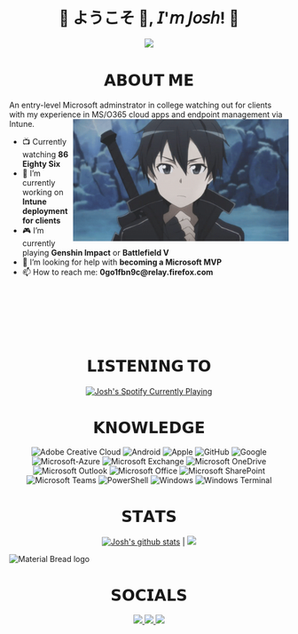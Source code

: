 
<h1 align="center">💠 ようこそ 👋, 𝘐'𝘮 𝘑𝘰𝘴𝘩! 💠</h1>
<div align="center">
  <img src=Add-ons/FSN.gif>
</div>

<h1 align="center">𝗔𝗕𝗢𝗨𝗧 𝗠𝗘</h1>
An entry-level Microsoft adminstrator in college watching out for clients with my experience in MS/O365 cloud apps and endpoint management via Intune.
<img src=Add-ons/SAO_K.gif align="right" height="220">

<ul>
  <li> 📺 Currently watching <b>86 Eighty Six</b></li>
  <li> 🔭 I’m currently working on <b>Intune deployment for clients</b></li>
  <li> 🎮 I’m currently playing <b>Genshin Impact</b> or <b>Battlefield V</b></li>
  <li> 🤔 I’m looking for help with <b>becoming a Microsoft MVP</b></li>
  <li> 📫 How to reach me: <b>0go1fbn9c@relay.firefox.com</b></li>
</ul>
<br>
<br>
<br>
<br>
<br>


<!-- Alright spotify url to the center -->
<div align="center">
    <h1 align="center">𝗟𝗜𝗦𝗧𝗘𝗡𝗜𝗡𝗚 𝗧𝗢</h1>
    <a href="https://open.spotify.com/user/j0shbl0ck"><img align="center" src="https://j0shbl0ck.vercel.app/api/spotify?background_color=0d1117&border_color=ffffff" alt="Josh's Spotify Currently Playing" target="_blank" rel="noopener noreferrer"/></a>
</div>

<div align="center">
  <h1 align="center">𝗞𝗡𝗢𝗪𝗟𝗘𝗗𝗚𝗘</h1>

  ![Adobe Creative Cloud](https://img.shields.io/badge/-Adobe_Creative_Cloud-DA1F26?style=flat-square&logo=Adobe-Creative-Cloud&logoColor=white)
  ![Android](https://img.shields.io/badge/-Android-3DDC84?style=flat-square&logo=Android&logoColor=black)
  ![Apple](https://img.shields.io/badge/-Apple-999999?style=flat-square&logo=Apple&logoColor=white)
  ![GitHub](https://img.shields.io/badge/-GitHub-181717?style=flat-square&logo=GitHub&logoColor=white)
  ![Google](https://img.shields.io/badge/-Google-4285F4?style=flat-square&logo=Google&logoColor=white)
  ![Microsoft-Azure](https://img.shields.io/badge/-Microsoft_Azure-0089D6?style=flat-square&logo=Microsoft-Azure&logoColor=white)
  ![Microsoft Exchange](https://img.shields.io/badge/-Microsoft_Exchange-0078D4?style=flat-square&logo=Microsoft-Exchange&logoColor=white)
  ![Microsoft OneDrive](https://img.shields.io/badge/-Microsoft_OneDrive-0078D4?style=flat-square&logo=Microsoft-OneDrive&logoColor=white)
  ![Microsoft Outlook](https://img.shields.io/badge/-Microsoft_Outlook-0078D4?style=flat-square&logo=Microsoft-Outlook&logoColor=white)
  ![Microsoft Office](https://img.shields.io/badge/-Microsoft_Office-D83B01?style=flat-square&logo=Microsoft-Office&logoColor=white)
  ![Microsoft SharePoint](https://img.shields.io/badge/-Microsoft_SharePoint-038387?style=flat-square&logo=Microsoft-SharePoint&logoColor=white)
  ![Microsoft Teams](https://img.shields.io/badge/-Microsoft_Teams-6264A7?style=flat-square&logo=Microsoft-Teams&logoColor=white)
  ![PowerShell](https://img.shields.io/badge/-PowerShell-5391FE?style=flat-square&logo=PowerShell&logoColor=white)
  ![Windows](https://img.shields.io/badge/-Windows-0078D6?style=flat-square&logo=Windows&logoColor=white)
  ![Windows Terminal](https://img.shields.io/badge/-Windows_Terminal-4D4D4D?style=flat-square&logo=Windows-Terminal&logoColor=white)

</div>
<div align="center">
  <h1 align="center">𝗦𝗧𝗔𝗧𝗦</h1>

  <a href="https://github.com/anuraghazra/github-readme-stats"><img width="480" src="https://github-readme-stats.vercel.app/api?username=j0shbl0ck&show_icons=true&include_all_commits=true&theme=github_dark&hide_border=true" alt="Josh's github stats" class="center" /></a> | <a href="https://github.com/anuraghazra/github-readme-stats"><img width="400" src="https://github-readme-stats.vercel.app/api/top-langs/?username=j0shbl0ck&layout=compact&theme=github_dark&hide_border=true" class="center" /></a>
</div>

<img width="200" src="http://material-bread.org/logo-shadow.svg" alt="Material Bread logo">

<div align="center">
  <h1 align="center">𝗦𝗢𝗖𝗜𝗔𝗟𝗦</h1>
  <div align="center">
    <a href="https://www.linkedin.com/in/j0shbl0ck247/">
    <img src="https://img.shields.io/badge/LinkedIn-0077B5?style=for-the-badge&logo=linkedin&logoColor=white" target="_blank" rel="noopener noreferrer">
    </a>
    <a href="https://github.com/j0shbl0ck">
    <img src="https://img.shields.io/badge/-GitHub-181717?style=for-the-badge&logo=GitHub&logoColor=white'" target="_blank" rel="noopener noreferrer">
    </a>
    <a href="https://discord.gg/Hatman77#8963" >
    <img src="https://img.shields.io/badge/Discord-7289DA?style=for-the-badge&logo=discord&logoColor=white" target="_blank" rel="noopener noreferrer">
    </a>
  </div>
</div>
              

